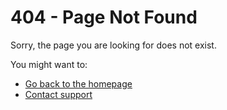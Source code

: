 # 404 - Page Not Found

Sorry, the page you are looking for does not exist.

You might want to:
- [Go back to the homepage](/index.html)
- [Contact support](mailto:zakee.gecraipur.gmail.com)
